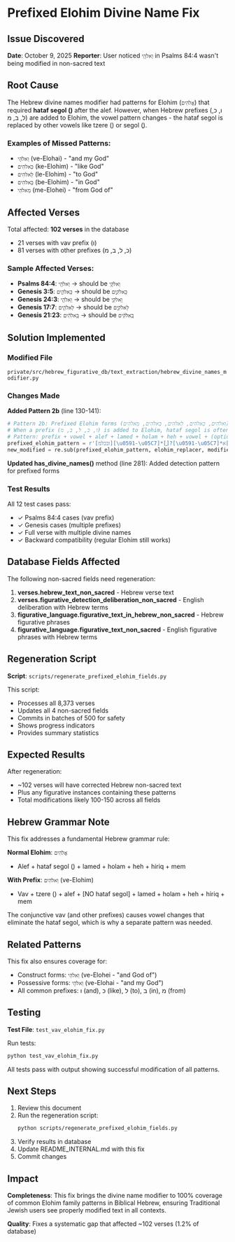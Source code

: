# Prefixed Elohim Divine Name Fix

## Issue Discovered

**Date**: October 9, 2025
**Reporter**: User noticed `וֵאלֹהָֽי` in Psalms 84:4 wasn't being modified in non-sacred text

## Root Cause

The Hebrew divine names modifier had patterns for Elohim (`אֱלֹהִים`) that required **hataf segol (ֱ)** after the alef. However, when Hebrew prefixes (ו, כ, ל, ב, מ) are added to Elohim, the vowel pattern changes - the hataf segol is replaced by other vowels like tzere (ֵ) or segol (ֶ).

### Examples of Missed Patterns:
- `וֵאלֹהָי` (ve-Elohai) - "and my God"
- `כֵּאלֹהִים` (ke-Elohim) - "like God"
- `לֵאלֹהִים` (le-Elohim) - "to God"
- `בֵּאלֹהִים` (be-Elohim) - "in God"
- `מֵאלֹהֵי` (me-Elohei) - "from God of"

## Affected Verses

Total affected: **102 verses** in the database
- 21 verses with vav prefix (ו)
- 81 verses with other prefixes (כ, ל, ב, מ)

### Sample Affected Verses:
- **Psalms 84:4**: `וֵאלֹהָֽי` → should be `וֵאלֹקָֽי`
- **Genesis 3:5**: `כֵּֽאלֹהִ֑ים` → should be `כֵּֽאלֹקִ֑ים`
- **Genesis 24:3**: `וֵֽאלֹהֵ֖י` → should be `וֵֽאלֹקֵ֖י`
- **Genesis 17:7**: `לֵאלֹהִ֑ים` → should be `לֵאלֹקִ֑ים`
- **Genesis 21:23**: `בֵֽאלֹהִ֔ים` → should be `בֵֽאלֹקִ֔ים`

## Solution Implemented

### Modified File
`private/src/hebrew_figurative_db/text_extraction/hebrew_divine_names_modifier.py`

### Changes Made

**Added Pattern 2b** (line 130-141):
```python
# Pattern 2b: Prefixed Elohim forms (וֵאלֹהִים, כֵּאלֹהִים, לֵאלֹהִים, בֵּאלֹהִים, מֵאלֹהִים)
# When a prefix (ו, כ, ל, ב, מ) is added to Elohim, hataf segol is often replaced by other vowels
# Pattern: prefix + vowel + alef + lamed + holam + heh + vowel + (optional suffix)
prefixed_elohim_pattern = r'[ובכלמ][\u0591-\u05C7]*[ִֵֶַּ]?[\u0591-\u05C7]*א[\u0591-\u05C7]*ל[\u0591-\u05C7]*[ֹ][\u0591-\u05C7]*ה[\u0591-\u05C7]*[ִֵֶַָ]'
new_modified = re.sub(prefixed_elohim_pattern, elohim_replacer, modified)
```

**Updated has_divine_names()** method (line 281):
Added detection pattern for prefixed forms

### Test Results
All 12 test cases pass:
- ✓ Psalms 84:4 cases (vav prefix)
- ✓ Genesis cases (multiple prefixes)
- ✓ Full verse with multiple divine names
- ✓ Backward compatibility (regular Elohim still works)

## Database Fields Affected

The following non-sacred fields need regeneration:

1. **verses.hebrew_text_non_sacred** - Hebrew verse text
2. **verses.figurative_detection_deliberation_non_sacred** - English deliberation with Hebrew terms
3. **figurative_language.figurative_text_in_hebrew_non_sacred** - Hebrew figurative phrases
4. **figurative_language.figurative_text_non_sacred** - English figurative phrases with Hebrew terms

## Regeneration Script

**Script**: `scripts/regenerate_prefixed_elohim_fields.py`

This script:
- Processes all 8,373 verses
- Updates all 4 non-sacred fields
- Commits in batches of 500 for safety
- Shows progress indicators
- Provides summary statistics

## Expected Results

After regeneration:
- ~102 verses will have corrected Hebrew non-sacred text
- Plus any figurative instances containing these patterns
- Total modifications likely 100-150 across all fields

## Hebrew Grammar Note

This fix addresses a fundamental Hebrew grammar rule:

**Normal Elohim**: `אֱלֹהִים`
- Alef + hataf segol (ֱ) + lamed + holam + heh + hiriq + mem

**With Prefix**: `וֵאלֹהִים` (ve-Elohim)
- Vav + tzere (ֵ) + alef + [NO hataf segol] + lamed + holam + heh + hiriq + mem

The conjunctive vav (and other prefixes) causes vowel changes that eliminate the hataf segol, which is why a separate pattern was needed.

## Related Patterns

This fix also ensures coverage for:
- Construct forms: `וֵאלֹהֵי` (ve-Elohei - "and God of")
- Possessive forms: `וֵאלֹהָי` (ve-Elohai - "and my God")
- All common prefixes: ו (and), כ (like), ל (to), ב (in), מ (from)

## Testing

**Test File**: `test_vav_elohim_fix.py`

Run tests:
```bash
python test_vav_elohim_fix.py
```

All tests pass with output showing successful modification of all patterns.

## Next Steps

1. Review this document
2. Run the regeneration script:
   ```bash
   python scripts/regenerate_prefixed_elohim_fields.py
   ```
3. Verify results in database
4. Update README_INTERNAL.md with this fix
5. Commit changes

## Impact

**Completeness**: This fix brings the divine name modifier to 100% coverage of common Elohim family patterns in Biblical Hebrew, ensuring Traditional Jewish users see properly modified text in all contexts.

**Quality**: Fixes a systematic gap that affected ~102 verses (1.2% of database)

